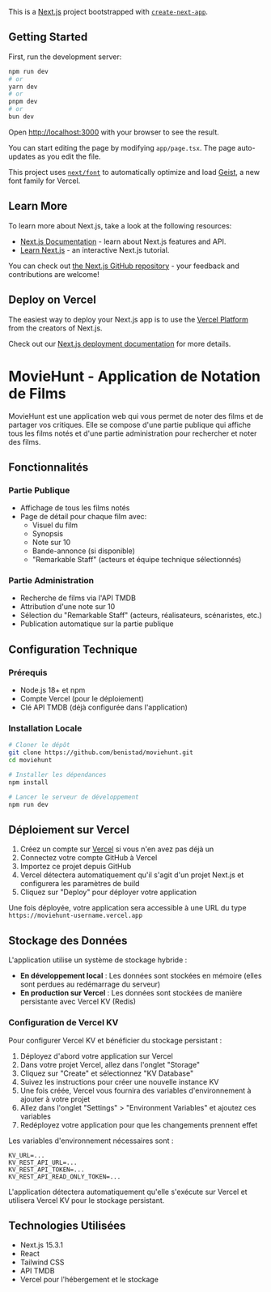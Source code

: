 This is a [Next.js](https://nextjs.org) project bootstrapped with [`create-next-app`](https://nextjs.org/docs/app/api-reference/cli/create-next-app).

## Getting Started

First, run the development server:

```bash
npm run dev
# or
yarn dev
# or
pnpm dev
# or
bun dev
```

Open [http://localhost:3000](http://localhost:3000) with your browser to see the result.

You can start editing the page by modifying `app/page.tsx`. The page auto-updates as you edit the file.

This project uses [`next/font`](https://nextjs.org/docs/app/building-your-application/optimizing/fonts) to automatically optimize and load [Geist](https://vercel.com/font), a new font family for Vercel.

## Learn More

To learn more about Next.js, take a look at the following resources:

- [Next.js Documentation](https://nextjs.org/docs) - learn about Next.js features and API.
- [Learn Next.js](https://nextjs.org/learn) - an interactive Next.js tutorial.

You can check out [the Next.js GitHub repository](https://github.com/vercel/next.js) - your feedback and contributions are welcome!

## Deploy on Vercel

The easiest way to deploy your Next.js app is to use the [Vercel Platform](https://vercel.com/new?utm_medium=default-template&filter=next.js&utm_source=create-next-app&utm_campaign=create-next-app-readme) from the creators of Next.js.

Check out our [Next.js deployment documentation](https://nextjs.org/docs/app/building-your-application/deploying) for more details.

# MovieHunt - Application de Notation de Films

MovieHunt est une application web qui vous permet de noter des films et de partager vos critiques. Elle se compose d'une partie publique qui affiche tous les films notés et d'une partie administration pour rechercher et noter des films.

## Fonctionnalités

### Partie Publique
- Affichage de tous les films notés
- Page de détail pour chaque film avec:
  - Visuel du film
  - Synopsis
  - Note sur 10
  - Bande-annonce (si disponible)
  - "Remarkable Staff" (acteurs et équipe technique sélectionnés)

### Partie Administration
- Recherche de films via l'API TMDB
- Attribution d'une note sur 10
- Sélection du "Remarkable Staff" (acteurs, réalisateurs, scénaristes, etc.)
- Publication automatique sur la partie publique

## Configuration Technique

### Prérequis
- Node.js 18+ et npm
- Compte Vercel (pour le déploiement)
- Clé API TMDB (déjà configurée dans l'application)

### Installation Locale

```bash
# Cloner le dépôt
git clone https://github.com/benistad/moviehunt.git
cd moviehunt

# Installer les dépendances
npm install

# Lancer le serveur de développement
npm run dev
```

## Déploiement sur Vercel

1. Créez un compte sur [Vercel](https://vercel.com) si vous n'en avez pas déjà un
2. Connectez votre compte GitHub à Vercel
3. Importez ce projet depuis GitHub
4. Vercel détectera automatiquement qu'il s'agit d'un projet Next.js et configurera les paramètres de build
5. Cliquez sur "Deploy" pour déployer votre application

Une fois déployée, votre application sera accessible à une URL du type `https://moviehunt-username.vercel.app`

## Stockage des Données

L'application utilise un système de stockage hybride :

- **En développement local** : Les données sont stockées en mémoire (elles sont perdues au redémarrage du serveur)
- **En production sur Vercel** : Les données sont stockées de manière persistante avec Vercel KV (Redis)

### Configuration de Vercel KV

Pour configurer Vercel KV et bénéficier du stockage persistant :

1. Déployez d'abord votre application sur Vercel
2. Dans votre projet Vercel, allez dans l'onglet "Storage"
3. Cliquez sur "Create" et sélectionnez "KV Database"
4. Suivez les instructions pour créer une nouvelle instance KV
5. Une fois créée, Vercel vous fournira des variables d'environnement à ajouter à votre projet
6. Allez dans l'onglet "Settings" > "Environment Variables" et ajoutez ces variables
7. Redéployez votre application pour que les changements prennent effet

Les variables d'environnement nécessaires sont :

```
KV_URL=...  
KV_REST_API_URL=...  
KV_REST_API_TOKEN=...  
KV_REST_API_READ_ONLY_TOKEN=...  
```

L'application détectera automatiquement qu'elle s'exécute sur Vercel et utilisera Vercel KV pour le stockage persistant.

## Technologies Utilisées

- Next.js 15.3.1
- React
- Tailwind CSS
- API TMDB
- Vercel pour l'hébergement et le stockage
